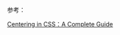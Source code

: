 参考：

[Centering in CSS：A Complete Guide](https://css-tricks.com/centering-css-complete-guide/ "CSS-TRICKS")



